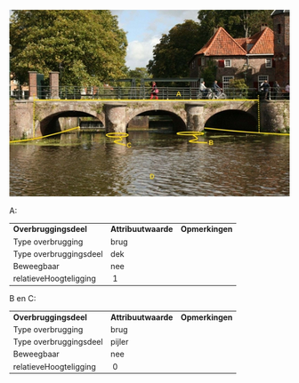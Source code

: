 ![](media/9a7954dfd18f069fde4ec1cc5951dc5a43d205c3.jpg)

A:

|                        |                     |                 |
|------------------------|---------------------|-----------------|
| **Overbruggingsdeel**  | **Attribuutwaarde** | **Opmerkingen** |
| Type overbrugging      | brug                |                 |
| Type overbruggingsdeel | dek                 |                 |
| Beweegbaar             | nee                 |                 |
| relatieveHoogteligging |  1                  |                 |

B en C:

|                        |                     |                 |
|------------------------|---------------------|-----------------|
| **Overbruggingsdeel**  | **Attribuutwaarde** | **Opmerkingen** |
| Type overbrugging      | brug                |                 |
| Type overbruggingsdeel | pijler              |                 |
| Beweegbaar             | nee                 |                 |
| relatieveHoogteligging |  0                  |                 |
